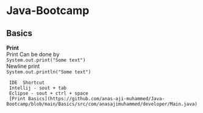 # Java-Bootcamp

## Basics

**Print**  
    Print Can be done by  
    `System.out.print("Some text")`  
    Newline print  
    `System.out.println("Some text")`  

     IDE  Shortcut   
     Intellij - sout + tab  
     Eclipse - sout + ctrl + space
     [Print Basics](https://github.com/anas-aji-muhammed/Java-Bootcamp/blob/main/Basics/src/com/anasajimuhammed/developer/Main.java)



    
